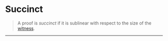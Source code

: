 # Succinct

> A proof is *succinct* if it is sublinear with respect to the size of the [witness](./witness.md).

---

